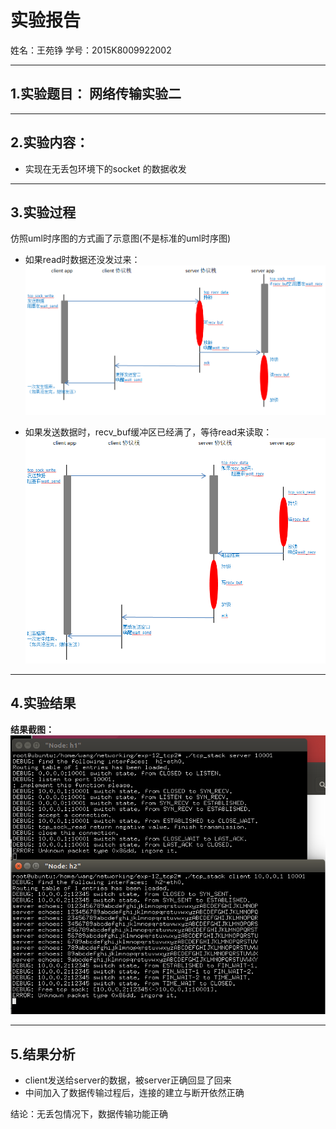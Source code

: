 # 实验报告

姓名：王苑铮 学号：2015K8009922002
- - -
## 1.实验题目：  网络传输实验二
- - -
## 2.实验内容：
* 实现在无丢包环境下的socket 的数据收发
- - - 
## 3.实验过程
仿照uml时序图的方式画了示意图(不是标准的uml时序图)
* 如果read时数据还没发过来：
![时序：recv_buf空](./img/recv_buf空.PNG)

* 如果发送数据时，recv_buf缓冲区已经满了，等待read来读取：
![时序：recv_buf满](./img/recv_buf满.PNG)

- - -
## 4.实验结果
**结果截图：**
![result](./img/result.PNG)
- - -
## 5.结果分析
* client发送给server的数据，被server正确回显了回来
* 中间加入了数据传输过程后，连接的建立与断开依然正确

结论：无丢包情况下，数据传输功能正确
